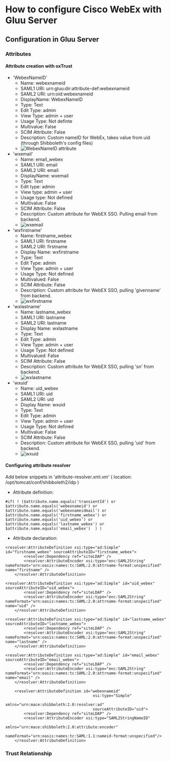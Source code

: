 # How to configure Cisco WebEx with Gluu Server

## Configuration in Gluu Server

### Attributes

#### Attribute creation with oxTrust

- 'WebexNameID'
  - Name: webexnameid
  - SAML1 URI: urn:gluu:dir:attribute-def:webexnameid
  - SAML2 URI: urn:oid:webexnameid
  - DisplayName: WebexNameID
  - Type: Text
  - Edit Type: admin
  - View Type: admin + user
  - Usage Type: Not definte
  - Multivalue: False
  - SCIM Attribute: False
  - Description: Custom nameID for WebEx, takes value from uid (through Shibboleth's config files)
  - ![WebexNameID attribute](https://raw.githubusercontent.com/docs/sources/img/SAMLTrustRelationships/webex_webexnameid.png)
- 'wxemail'
  - Name: email_webex
  - SAML1 URI: email
  - SAML2 URI: email
  - DisplayName: wxemail
  - Type: Text
  - Edit type: admin
  - View type: admin + user
  - Usage type: Not defined
  - Multivalue: False
  - SCIM Attribute: False
  - Description: Custom attribute for WebEX SSO. Pulling email from backend. 
  - ![wxemail](https://raw.githubusercontent.com/docs/sources/img/SAMLTrustRelationships/webex_wxemail.png)
- 'wxfirstname'
  - Name: firstname_webex
  - SAML1 URI: firstname
  - SAML2 URI: firstname
  - Display Name: wxfirstname
  - Type: Text
  - Edit Type: admin
  - View Type: admin + user
  - Usage Type: Not defined
  - Multivalued: False
  - SCIM Attribute: False
  - Description: Custom attribute for WebEX SSO, pulling 'givenname' from backend. 
  - ![wxfirstname](https://raw.githubusercontent.com/docs/sources/img/SAMLTrustRelationships/webex_wxfirstname.png)
- 'wxlastname'
  - Name: lastname_webex
  - SAML1 URI: lastname
  - SAML2 URI: lastname
  - Display Name: wxlastname
  - Type: Text
  - Edit Type: admin
  - View Type: admin + user
  - Usage Type: Not defined
  - Multivalued: False
  - SCIM Attribute: False
  - Description: Custom attribute for WebEX SSO, pulling 'sn' from backend. 
  - ![wxlastname](https://raw.githubusercontent.com/docs/sources/img/SAMLTrustRelationships/webex_wxlastname.png)
- 'wxuid'
  - Name: uid_webex
  - SAML1 URI: uid
  - SAML2 URI: uid
  - Display Name: wxuid
  - Type: Text
  - Edit Type: admin
  - View Type: admin + user
  - Usage Type: Not defined
  - Multivalue: False
  - SCIM Attribute: False
  - Description: Custom attribute for WebEX SSO, pulling 'uid' from backend. 
  - ![wxuid](https://raw.githubusercontent.com/docs/sources/img/SAMLTrustRelationships/webex_wxuid.png)


#### Configuring attribute resolver

Add below snippets in 'attribute-resolver.xml.vm' ( location: /opt/tomcat/conf/shibboleth2/idp )

- Attribute definition: 
```
#if( ! ($attribute.name.equals('transientId') or $attribute.name.equals('webexnameid') or $attribute.name.equals('webexnameidmail') or $attribute.name.equals('firstname_webex') or $attribute.name.equals('uid_webex') or $attribute.name.equals('lastname_webex') or $attribute.name.equals('email_webex')  ) )
```

- Attribute declaration: 

```
<resolver:AttributeDefinition xsi:type="ad:Simple" id="firstname_webex" sourceAttributeID="firstname_webex">
        <resolver:Dependency ref="siteLDAP" />
        <resolver:AttributeEncoder xsi:type="enc:SAML2String" nameFormat="urn:oasis:names:tc:SAML:2.0:attrname-format:unspecified" name="firstname" />
    </resolver:AttributeDefinition>

<resolver:AttributeDefinition xsi:type="ad:Simple" id="uid_webex" sourceAttributeID="uid_webex">
        <resolver:Dependency ref="siteLDAP" />
        <resolver:AttributeEncoder xsi:type="enc:SAML2String" nameFormat="urn:oasis:names:tc:SAML:2.0:attrname-format:unspecified" name="uid" />
    </resolver:AttributeDefinition>

<resolver:AttributeDefinition xsi:type="ad:Simple" id="lastname_webex" sourceAttributeID="lastname_webex">
        <resolver:Dependency ref="siteLDAP" />
        <resolver:AttributeEncoder xsi:type="enc:SAML2String" nameFormat="urn:oasis:names:tc:SAML:2.0:attrname-format:unspecified" name="lastname" />
    </resolver:AttributeDefinition>

<resolver:AttributeDefinition xsi:type="ad:Simple" id="email_webex" sourceAttributeID="email_webex">
        <resolver:Dependency ref="siteLDAP" />
        <resolver:AttributeEncoder xsi:type="enc:SAML2String" nameFormat="urn:oasis:names:tc:SAML:2.0:attrname-format:unspecified" name="email" />
    </resolver:AttributeDefinition>

    <resolver:AttributeDefinition id="webexnameid"
                                      xsi:type="Simple"
                                      xmlns="urn:mace:shibboleth:2.0:resolver:ad"
                                      sourceAttributeID="uid">
        <resolver:Dependency ref="siteLDAP" />
        <resolver:AttributeEncoder xsi:type="SAML2StringNameID"
                                   xmlns="urn:mace:shibboleth:2.0:attribute:encoder"
                                   nameFormat="urn:oasis:names:tc:SAML:1.1:nameid-format:unspecified"/>
    </resolver:AttributeDefinition>
```
### Trust Relationship
